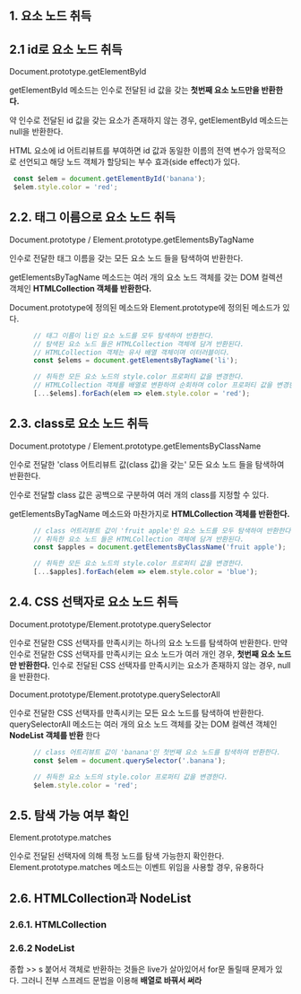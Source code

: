 ## 1. 요소 노드 취득

## 2.1 id로 요소 노드 취득

Document.prototype.getElementById

getElementById 메소드는 인수로 전달된 id 값을 갖는 __첫번째 요소 노드만을 반환한다.__

약 인수로 전달된 id 값을 갖는 요소가 존재하지 않는 경우, getElementById 메소드는 null을 반환한다.

HTML 요소에 id 어트리뷰트를 부여하면 id 값과 동일한 이름의 전역 변수가 암묵적으로 선언되고 해당 노드 객체가 할당되는 부수 효과(side effect)가 있다.

```js
 const $elem = document.getElementById('banana');
 $elem.style.color = 'red';
```



## 2.2. 태그 이름으로 요소 노드 취득

Document.prototype / Element.prototype.getElementsByTagName

인수로 전달한 태그 이름을 갖는 모든 요소 노드 들을 탐색하여 반환한다. 

getElementsByTagName 메소드는 여러 개의 요소 노드 객체를 갖는 DOM 컬렉션 객체인 __HTMLCollection 객체를 반환한다.__

Document.prototype에 정의된 메소드와 Element.prototype에 정의된 메소드가 있다.

```js
      // 태그 이름이 li인 요소 노드를 모두 탐색하여 반환한다.
      // 탐색된 요소 노드 들은 HTMLCollection 객체에 담겨 반환된다.
      // HTMLCollection 객체는 유사 배열 객체이며 이터러블이다.
      const $elems = document.getElementsByTagName('li');

      // 취득한 모든 요소 노드의 style.color 프로퍼티 값을 변경한다.
      // HTMLCollection 객체를 배열로 변환하여 순회하며 color 프로퍼티 값을 변경한다.
      [...$elems].forEach(elem => elem.style.color = 'red');
```



## 2.3. class로 요소 노드 취득

Document.prototype / Element.prototype.getElementsByClassName

인수로 전달한 'class 어트리뷰트 값(class 값)을 갖는' 모든 요소 노드 들을 탐색하여 반환한다. 

인수로 전달할 class 값은 공백으로 구분하여 여러 개의 class를 지정할 수 있다.

getElementsByTagName 메소드와 마찬가지로 __HTMLCollection 객체를 반환한다.__

```js
      // class 어트리뷰트 값이 'fruit apple'인 요소 노드를 모두 탐색하여 반환한다.
      // 취득한 요소 노드 들은 HTMLCollection 객체에 담겨 반환된다.
      const $apples = document.getElementsByClassName('fruit apple');

      // 취득한 모든 요소 노드의 style.color 프로퍼티 값을 변경한다.
      [...$apples].forEach(elem => elem.style.color = 'blue');
```



## 2.4. CSS 선택자로 요소 노드 취득

Document.prototype/Element.prototype.querySelector

인수로 전달한 CSS 선택자를 만족시키는 하나의 요소 노드를 탐색하여 반환한다. 만약 인수로 전달한 CSS 선택자를 만족시키는 요소 노드가 여러 개인 경우, __첫번째 요소 노드만 반환한다.__ 인수로 전달된 CSS 선택자를 만족시키는 요소가 존재하지 않는 경우, null을 반환한다.

Document.prototype/Element.prototype.querySelectorAll

 인수로 전달한 CSS 선택자를 만족시키는 모든 요소 노드를 탐색하여 반환한다. querySelectorAll 메소드는 여러 개의 요소 노드 객체를 갖는 DOM 컬렉션 객체인 __NodeList 객체를 반환__ 한다

```js
      // class 어트리뷰트 값이 'banana'인 첫번째 요소 노드를 탐색하여 반환한다.
      const $elem = document.querySelector('.banana');

      // 취득한 요소 노드의 style.color 프로퍼티 값을 변경한다.
      $elem.style.color = 'red';
```



## 2.5. 탐색 가능 여부 확인

Element.prototype.matches

인수로 전달된 선택자에 의해 특정 노드를 탐색 가능한지 확인한다. Element.prototype.matches 메소드는 이벤트 위임을 사용할 경우, 유용하다



## 2.6. HTMLCollection과 NodeList

### 2.6.1. HTMLCollection



### 2.6.2 NodeList



종합 >> s 붙어서 객체로 반환하는 것들은 live가 살아있어서 for문 돌릴때 문제가 있다. 그러니 전부 스프레드 문법을 이용해 __배열로 바꿔서 써라__ 











